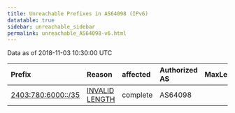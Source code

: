 ```yaml
---
title: Unreachable Prefixes in AS64098 (IPv6)
datatable: true
sidebar: unreachable_sidebar
permalink: unreachable_AS64098-v6.html
---
```


Data as of 2018-11-03 10:30:00 UTC


<div class="datatable-begin"></div>

| Prefix                                                         | Reason                                                                                                       | affected   | Authorized AS   |   MaxLength | Anchor                                       |   unreachable /48s |
|:---------------------------------------------------------------|:-------------------------------------------------------------------------------------------------------------|:-----------|:----------------|------------:|:---------------------------------------------|-------------------:|
| [2403:780:6000::/35](https://stat.ripe.net/2403:780:6000::/35) | [INVALID LENGTH](https://rpki-validator.ripe.net/announcement-preview?asn=AS64098&prefix=2403:780:6000::/35) | complete   | AS64098         |          32 | [APNIC](unreachable_APNIC_RPKI_Root-v6.html) |               8192 |

<div class="datatable-end"></div>